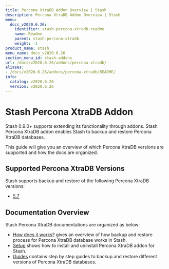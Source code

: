 ```yaml
---
title: Percona XtraDB Addon Overview | Stash
description: Percona XtraDB Addon Overview | Stash
menu:
  docs_v2020.6.26:
    identifier: stash-percona-xtradb-readme
    name: Readme
    parent: stash-percona-xtradb
    weight: -1
product_name: stash
menu_name: docs_v2020.6.26
section_menu_id: stash-addons
url: /docs/v2020.6.26/addons/percona-xtradb/
aliases:
- /docs/v2020.6.26/addons/percona-xtradb/README/
info:
  catalog: v2020.6.26
  version: v2020.6.26
---
```


# Stash Percona XtraDB Addon

Stash 0.9.0+ supports extending its functionality through addons. Stash Percona XtraDB addon enables Stash to backup and restore Percona XtraDB databases.

This guide will give you an overview of which Percona XtraDB versions are supported and how the docs are organized.

## Supported Percona XtraDB Versions

Stash supports backup and restore of the following Percona XtraDB versions:

- [5.7](/docs/v2020.6.26/addons/percona-xtradb/guides/5.7/clustered)

## Documentation Overview

Stash Percona XtraDB documentations are organized as below:

- [How does it works?](/docs/v2020.6.26/addons/percona-xtradb/overview) gives an overview of how backup and restore process for Percona XtraDB database works in Stash.
- [Setup](/docs/v2020.6.26/addons/percona-xtradb/setup/install) shows how to install and uninstall Percona XtraDB addon for Stash.
- [Guides](/docs/v2020.6.26/addons/percona-xtradb/guides/5.7/clustered) contains step by step guides to backup and restore different versions of Percona XtraDB databases.
